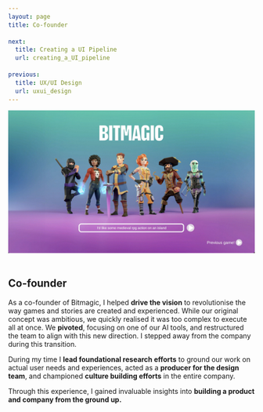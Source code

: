 ```yaml
---
layout: page
title: Co-founder

next:
  title: Creating a UI Pipeline
  url: creating_a_UI_pipeline

previous:
  title: UX/UI Design
  url: uxui_design
---
```


<center><img src="assets/img/portfolio/bitmagic-full.jpg" alt="Bitmagic key art" width=600 class="img-fluid"></center><br>

<div class="col-lg-12 text-center">
	<h2 class="section-heading text-uppercase"> Co-founder </h2>
</div>

As a co-founder of Bitmagic, I helped <b>drive the vision</b> to revolutionise the way games and stories are created and experienced. While our original concept was ambitious, we quickly realised it was too complex to execute all at once. We <b>pivoted</b>, focusing on one of our AI tools, and restructured the team to align with this new direction. I stepped away from the company during this transition.

During my time I <b>lead foundational research efforts</b> to ground our work on actual user needs and experiences, acted as a <b>producer for the design team</b>, and championed <b>culture building efforts</b> in the entire company.

Through this experience, I gained invaluable insights into <b>building a product and company from the ground up.</b>